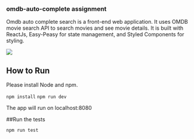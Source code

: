 ### omdb-auto-complete assignment

Omdb auto complete search is a front-end web application. It uses OMDB movie search API to search movies and see movie details.
It is built with ReactJs, Easy-Peasy for state management, and Styled Components for styling.

![]('./constants/gif-omdb-auto-complete.gif')

## How to Run

Please install Node and npm.

`npm install`
`npm run dev`

The app will run on localhost:8080

##Run the tests

`npm run test`
